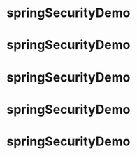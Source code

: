 # springSecurityDemo
# springSecurityDemo
# springSecurityDemo
# springSecurityDemo
# springSecurityDemo
